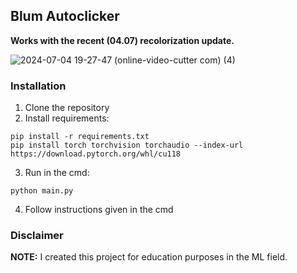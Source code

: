 ## Blum Autoclicker 

**Works with the recent (04.07) recolorization update.**

![2024-07-04 19-27-47 (online-video-cutter com) (4)](https://github.com/phen0menon/blum-autoclicker/assets/15520523/dcf4943c-4086-4322-8d42-b1f1e3fd6009)

### Installation

1. Clone the repository
2. Install requirements:
```
pip install -r requirements.txt
pip install torch torchvision torchaudio --index-url https://download.pytorch.org/whl/cu118
```
3. Run in the cmd:
```
python main.py
```
4. Follow instructions given in the cmd

### Disclaimer

**NOTE:** I created this project for education purposes in the ML field.
